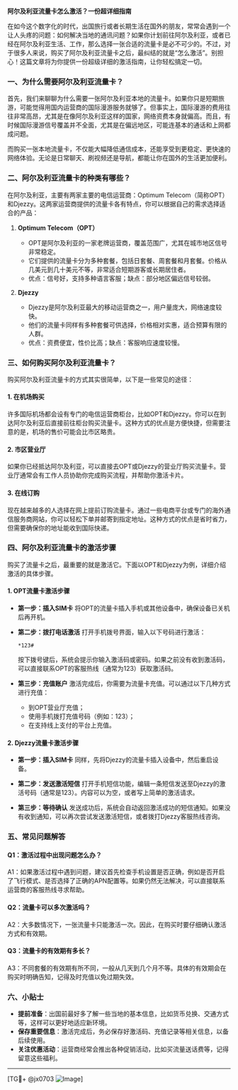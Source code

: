 **阿尔及利亚流量卡怎么激活？一份超详细指南**

在如今这个数字化的时代，出国旅行或者长期生活在国外的朋友，常常会遇到一个让人头疼的问题：如何解决当地的通讯问题？如果你计划前往阿尔及利亚，或者已经在阿尔及利亚生活、工作，那么选择一张合适的流量卡是必不可少的。不过，对于很多人来说，购买了阿尔及利亚流量卡之后，最纠结的就是“怎么激活”。别担心！这篇文章将为你提供一份超级详细的激活指南，让你轻松搞定一切。

### 一、为什么需要阿尔及利亚流量卡？

首先，我们来聊聊为什么需要一张阿尔及利亚本地的流量卡。如果你只是短期旅游，可能觉得用国内运营商的国际漫游服务就够了。但事实上，国际漫游的费用往往非常高昂，尤其是在像阿尔及利亚这样的国家，网络资费本身就偏高。而且，有时候国际漫游信号覆盖并不全面，尤其是在偏远地区，可能连基本的通话和上网都成问题。

而购买一张本地流量卡，不仅能大幅降低通信成本，还能享受到更稳定、更快速的网络体验。无论是日常聊天、刷视频还是导航，都能让你在国外的生活更加便利。

### 二、阿尔及利亚流量卡的种类有哪些？

在阿尔及利亚，主要有两家主要的电信运营商：Optimum Telecom（简称OPT）和Djezzy。这两家运营商提供的流量卡各有特点，你可以根据自己的需求选择适合的产品：

1. **Optimum Telecom（OPT）**
   - OPT是阿尔及利亚的一家老牌运营商，覆盖范围广，尤其在城市地区信号非常稳定。
   - 它们提供的流量卡分为多种套餐，包括日套餐、周套餐和月套餐。价格从几美元到几十美元不等，非常适合短期游客或长期居住者。
   - 优点：信号好，支持多种语言客服；缺点：部分地区偏远信号较弱。

2. **Djezzy**
   - Djezzy是阿尔及利亚最大的移动运营商之一，用户量庞大，网络速度较快。
   - 他们的流量卡同样有多种套餐可供选择，价格相对实惠，适合预算有限的人群。
   - 优点：资费便宜，性价比高；缺点：客服响应速度较慢。

### 三、如何购买阿尔及利亚流量卡？

购买阿尔及利亚流量卡的方式其实很简单，以下是一些常见的途径：

#### 1. 在机场购买
许多国际机场都会设有专门的电信运营商柜台，比如OPT和Djezzy。你可以在到达阿尔及利亚后直接前往柜台购买流量卡。这种方式的优点是方便快捷，但需要注意的是，机场的售价可能会比市区略贵。

#### 2. 市区营业厅
如果你已经抵达阿尔及利亚，可以直接去OPT或Djezzy的营业厅购买流量卡。营业厅通常会有工作人员协助你完成购买流程，并帮助你激活卡片。

#### 3. 在线订购
现在越来越多的人选择在网上提前订购流量卡。通过一些电商平台或专门的海外通信服务商网站，你可以轻松下单并邮寄到指定地址。这种方式的优点是省时省力，但需要确保你的地址能收到国际快递。

### 四、阿尔及利亚流量卡的激活步骤

购买了流量卡之后，最重要的就是激活它。下面以OPT和Djezzy为例，详细介绍激活的具体步骤。

#### 1. OPT流量卡激活步骤
- **第一步：插入SIM卡**
  将OPT的流量卡插入手机或其他设备中，确保设备已关机后再开机。
  
- **第二步：拨打电话激活**
  打开手机拨号界面，输入以下号码进行激活：
  ```
  *123#
  ```
  按下拨号键后，系统会提示你输入激活码或密码。如果之前没有收到激活码，可以直接联系OPT的客服热线（通常为123）获取激活码。

- **第三步：充值账户**
  激活完成后，你需要为流量卡充值。可以通过以下几种方式进行充值：
  - 到OPT营业厅充值；
  - 使用手机拨打充值号码（例如：123）；
  - 在支持线上支付的平台上充值。

#### 2. Djezzy流量卡激活步骤
- **第一步：插入SIM卡**
  同样，先将Djezzy的流量卡插入设备中，然后重启设备。

- **第二步：发送激活短信**
  打开手机短信功能，编辑一条短信发送至Djezzy的激活号码（通常是123）。内容可以为空，或者写上简单的激活请求。

- **第三步：等待确认**
  发送成功后，系统会自动返回激活成功的短信通知。如果没有收到通知，可以再次尝试发送激活短信，或者拨打Djezzy客服热线咨询。

### 五、常见问题解答

#### Q1：激活过程中出现问题怎么办？
A1：如果激活过程中遇到问题，建议首先检查手机设置是否正确，例如是否开启了飞行模式、是否选择了正确的APN配置等。如果仍然无法解决，可以直接联系运营商的客服热线寻求帮助。

#### Q2：流量卡可以多次激活吗？
A2：大多数情况下，一张流量卡只能激活一次。因此，在购买时要仔细确认激活方式和有效期。

#### Q3：流量卡的有效期有多长？
A3：不同套餐的有效期有所不同，一般从几天到几个月不等。具体的有效期会在购买时明确告知，记得及时充值以免过期失效。

### 六、小贴士

- **提前准备**：出国前最好多了解一些当地的基本信息，比如货币兑换、交通方式等，这样可以更好地适应新环境。
- **保存重要信息**：激活完成后，务必保存好激活码、充值记录等相关信息，以备后续使用。
- **关注优惠活动**：运营商经常会推出各种促销活动，比如买流量送话费等，记得留意这些福利。

---

[TG💪+ @jx0703 ![Image](https://github.com/user-attachments/assets/dbca1d08-cadb-493c-b0ec-ad6f7a83f270)]